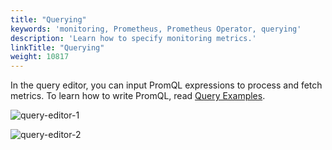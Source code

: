 ```yaml
---
title: "Querying"
keywords: 'monitoring, Prometheus, Prometheus Operator, querying'
description: 'Learn how to specify monitoring metrics.'
linkTitle: "Querying"
weight: 10817
---
```


In the query editor, you can input PromQL expressions to process and fetch metrics. To learn how to write PromQL, read [Query Examples](https://prometheus.io/docs/prometheus/latest/querying/examples/).

![query-editor-1](/images/docs/project-user-guide/custom-application-monitoring/query-editor-1.jpg)

![query-editor-2](/images/docs/project-user-guide/custom-application-monitoring/query-editor-2.jpg)